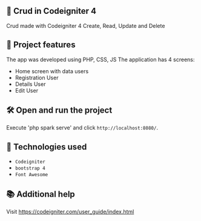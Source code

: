 ## 📁 Crud in Codeigniter 4
Crud made with Codeigniter 4
Create, Read, Update and Delete

## 🔨 Project features

The app was developed using PHP, CSS, JS
The application has 4 screens:
- Home screen with data users
- Registration User
- Details User
- Edit User

## 🛠️ Open and run the project

Execute 'php spark serve' and click `http://localhost:8080/`.

## 🔨 Technologies used

- `Codeigniter`
- `bootstrap 4`
- `Font Awesome`

## 📚 Additional help

Visit https://codeigniter.com/user_guide/index.html

